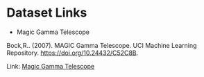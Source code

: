 # Dataset Links

* Magic Gamma Telescope

Bock,R.. (2007). MAGIC Gamma Telescope. UCI Machine Learning Repository. https://doi.org/10.24432/C52C8B.

Link:  [Magic Gamma Telescope](https://archive.ics.uci.edu/dataset/159/magic+gamma+telescope)
